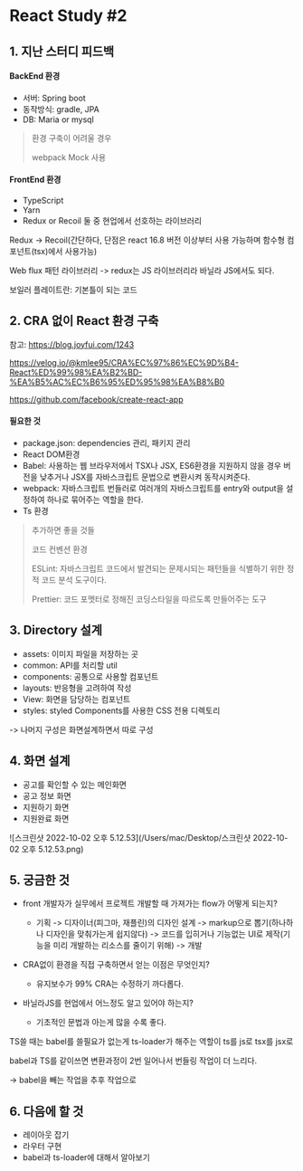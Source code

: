 # React Study \#2



## 1. 지난 스터디 피드백

#### BackEnd 환경

- 서버: Spring boot
- 동작방식: gradle, JPA
- DB: Maria or mysql

>환경 구축이 어려울 경우
>
>webpack Mock 사용

#### FrontEnd 환경

- TypeScript
- Yarn
- Redux or Recoil 둘 중 현업에서 선호하는 라이브러리

Redux -> Recoil(간단하다, 단점은 react 16.8 버전 이상부터 사용 가능하며 함수형 컴포넌트(tsx)에서 사용가능)

Web flux 패턴 라이브러리 -> redux는 JS 라이브러리라 바닐라 JS에서도 되다.

보일러 플레이트란: 기본틀이 되는 코드



## 2. CRA 없이 React 환경 구축

참고: https://blog.joyfui.com/1243

 https://velog.io/@kmlee95/CRA%EC%97%86%EC%9D%B4-React%ED%99%98%EA%B2%BD-%EA%B5%AC%EC%B6%95%ED%95%98%EA%B8%B0

https://github.com/facebook/create-react-app



#### 필요한 것

- package.json: dependencies 관리, 패키지 관리
- React DOM환경
- Babel: 사용하는 웹 브라우저에서 TSX나 JSX, ES6환경을 지원하지 않을 경우 버전을 낮추거나 JSX를 자바스크립트 문법으로 변환시켜 동작시켜준다.
- webpack: 자바스크립트 번들러로 여러개의 자바스크립트를 entry와 output을 설정하여 하나로 묶어주는 역할을 한다.
- Ts 환경

>추가하면 좋을 것들
>
>코드 컨벤션 환경
>
>ESLint:  자바스크립트 코드에서 발견되는 문제시되는 패턴들을 식별하기 위한 정적 코드 분석 도구이다.
>
>Prettier: 코드 포멧터로 정해진 코딩스타일을 따르도록 만들어주는 도구



## 3. Directory 설계

- assets: 이미지 파일을 저장하는 곳
- common: API를 처리할 util
- components: 공통으로 사용할 컴포넌트
- layouts: 반응형을 고려하여 작성
- View: 화면을 담당하는 컴포넌트
- styles: styled Components를 사용한 CSS 전용 디렉토리

-> 나머지 구성은 화면설계하면서 따로 구성



## 4. 화면 설계

- 공고를 확인할 수 있는 메인화면
- 공고 정보 화면
- 지원하기 화면
- 지원완료 화면

![스크린샷 2022-10-02 오후 5.12.53](/Users/mac/Desktop/스크린샷 2022-10-02 오후 5.12.53.png)



## 5. 궁금한 것

- front 개발자가 실무에서 프로젝트 개발할 때 가져가는 flow가 어떻게 되는지?
  - 기획 -> 디자이너(피그마, 재플린)의 디자인 설계 -> markup으로 뽑기(하나하나 디자인을 맞춰가는게 쉽지않다) -> 코드를 입히거나 기능없는 UI로 제작(기능을 미리 개발하는 리소스를 줄이기 위해) -> 개발


- CRA없이 환경을 직접 구축하면서 얻는 이점은 무엇인지?
  - 유지보수가 99% CRA는 수정하기 까다롭다.
- 바닐라JS를 현업에서 어느정도 알고 있어야 하는지?
  - 기초적인 문법과 아는게 많을 수록 좋다.



TS쓸 때는 babel를 쓸필요가 없는게 ts-loader가 해주는 역할이 ts를 js로 tsx를 jsx로

babel과 TS를 같이쓰면 변환과정이 2번 일어나서 번들링 작업이 더 느리다.

-> babel을 빼는 작업을 추후 작업으로



## 6. 다음에 할 것

- 레이아웃 잡기
- 라우터 구현
- babel과 ts-loader에 대해서 알아보기